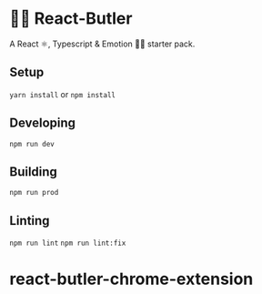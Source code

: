 # 🤵‍♂️ React-Butler

A React ⚛️, Typescript & Emotion 👩‍🎤 starter pack.


## Setup
``` yarn install ```
or 
``` npm install ```


## Developing
``` npm run dev ```

## Building
``` npm run prod ```

## Linting
``` npm run lint ```
``` npm run lint:fix ```




# react-butler-chrome-extension
